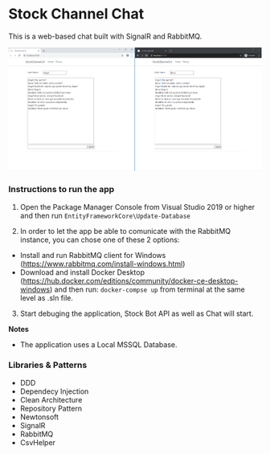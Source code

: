 # Stock Channel Chat

This is a web-based chat built with SignalR and RabbitMQ.

![alt text](https://github.com/dreamensys/stock-channel/blob/master/chat.png)


### Instructions to run the app
1. Open the Package Manager Console from Visual Studio 2019 or higher and then run `EntityFrameworkCore\Update-Database`

2. In order to let the app be able to comunicate with the RabbitMQ instance, you can chose one of these 2 options:
  - Install and run RabbitMQ client for Windows (https://www.rabbitmq.com/install-windows.html)
  - Download and install Docker Desktop (https://hub.docker.com/editions/community/docker-ce-desktop-windows) and then run:
    `docker-compse up` from terminal at the same level as .sln file.
    
3. Start debuging the application, Stock Bot API as well as Chat will start.

**Notes**
- The application uses a Local MSSQL Database.


### Libraries & Patterns
- DDD
- Dependecy Injection
- Clean Architecture
- Repository Pattern
- Newtonsoft
- SignalR
- RabbitMQ
- CsvHelper
